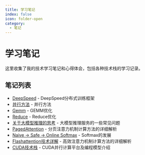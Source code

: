 ```yaml
---
title: 学习笔记
index: false
icon: folder-open
category:
  - 笔记
---
```


# 学习笔记

这里收集了我的技术学习笔记和心得体会，包括各种技术栈的学习记录。

## 笔记列表

- [DeepSpeed](https://summer536.github.io/Notes/zh/posts/DeepSpeed.html) - DeepSpeed分布式训练框架
- [并行方法](https://summer536.github.io/Notes/zh/posts/parallel.html) - 并行方法
- [Gemm](https://summer536.github.io/Notes/zh/posts/gemm.html) - GEMM优化
- [Reduce](https://summer536.github.io/Notes/zh/posts/Reduce.html) - Reduce优化
- [关于大模型推理的思考](https://summer536.github.io/Notes/zh/posts/Inference.html) - 大模型推理服务的一些常见问题
- [PagedAttention](https://summer536.github.io/Notes/zh/posts/pagedattention.html) - 分页注意力机制计算方法的详细解析
- [Naive -> Safe -> Online Softmax](https://summer536.github.io/Notes/zh/posts/softmax.html) - Softmax的发展
- [Flashattention技术详解](https://summer536.github.io/Notes/zh/posts/flashattention.html) - 高效注意力机制计算方法的详细解析
- [CUDA技术栈](https://summer536.github.io/Notes/zh/posts/cuda-tech-stack.html) - CUDA并行计算平台及编程模型介绍 
